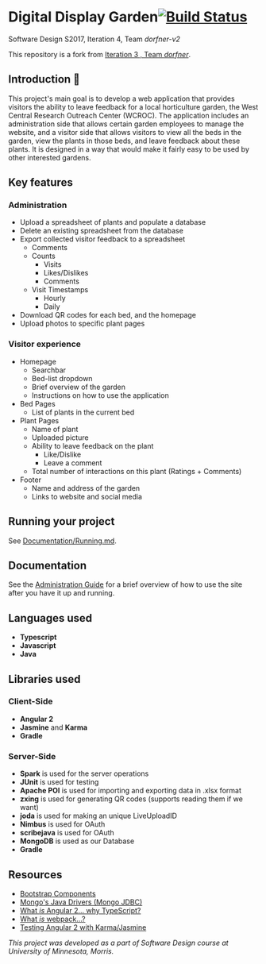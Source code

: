 # Digital Display Garden[![Build Status](https://travis-ci.org/UMM-CSci-3601-S17/digital-display-garden-iteration-4-dorfner-v2.svg?branch=master)](https://travis-ci.org/UMM-CSci-3601-S17/digital-display-garden-iteration-4-dorfner-v2)
Software Design S2017, Iteration 4, Team _dorfner-v2_  

This repository is a fork from [Iteration 3 , Team _dorfner_](https://github.com/UMM-CSci-3601-S17/digital-display-garden-iteration-3-dorfner).


## Introduction :tulip:
This project's main goal is to develop a web application that provides visitors 
the ability to leave feedback for a local horticulture garden, the West Central Research Outreach Center (WCROC).
The application includes an administration side that allows certain garden employees to manage the website, and a visitor side
that allows visitors to view all the beds in the garden, view the plants in those beds, and leave feedback about these plants.
It is designed in a way that would make it fairly easy to be used by other interested gardens. 

## Key features
### Administration
* Upload a spreadsheet of plants and populate a database
* Delete an existing spreadsheet from the database
* Export collected visitor feedback to a spreadsheet
    * Comments
    * Counts
        * Visits
        * Likes/Dislikes
        * Comments
    * Visit Timestamps
        * Hourly
        * Daily
* Download QR codes for each bed, and the homepage
* Upload photos to specific plant pages

### Visitor experience
* Homepage 
    * Searchbar 
    * Bed-list dropdown
    * Brief overview of the garden
    * Instructions on how to use the application
* Bed Pages
    * List of plants in the current bed
* Plant Pages
    * Name of plant
    * Uploaded picture
    * Ability to leave feedback on the plant
        * Like/Dislike
        * Leave a comment
    * Total number of interactions on this plant (Ratings + Comments)
* Footer
    * Name and address of the garden
    * Links to website and social media


## Running your project

See [Documentation/Running.md](./Documentation/Running.md).


## Documentation
See the [Administration Guide](./Documentation/AdministrationGuideforDigitalDisplayGarden.docx.docx)
for a brief overview of how to use the site after you have it up and running.

## Languages used
* **Typescript**
* **Javascript**
* **Java**

## Libraries used
### Client-Side
* **Angular 2**
* **Jasmine** and **Karma** 
* **Gradle**

### Server-Side
* **Spark** is used for the server operations
* **JUnit** is used for testing
* **Apache POI** is used for importing and exporting data in .xlsx format
* **zxing** is used for generating QR codes (supports reading them if we want) 
* **joda** is used for making an unique LiveUploadID
* **Nimbus** is used for OAuth
* **scribejava** is used for OAuth
* **MongoDB** is used as our Database
* **Gradle**

## Resources

- [Bootstrap Components][bootstrap]
- [Mongo's Java Drivers (Mongo JDBC)][mongo-jdbc]
- [What _is_ Angular 2... why TypeScript?][angular-2]
- [What _is_ webpack...?][whats-webpack]
- [Testing Angular 2 with Karma/Jasmine][angular2-karma-jasmine]

[angular-2]: https://www.infoq.com/articles/Angular2-TypeScript-High-Level-Overview
[angular2-karma-jasmine]: http://twofuckingdevelopers.com/2016/01/testing-angular-2-with-karma-and-jasmine/
[labtasks]: LABTASKS.md
[travis]: https://travis-ci.org/
[whats-webpack]: https://webpack.github.io/docs/what-is-webpack.html
[bootstrap]: https://getbootstrap.com/components/ 
[mongo-jdbc]: https://docs.mongodb.com/ecosystem/drivers/java/ 


  
_This project was developed as a part of Software Design course at University of Minnesota, Morris._
